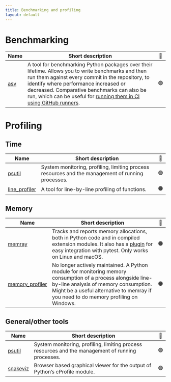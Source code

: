 ```yaml
---
title: Benchmarking and profiling
layout: default
---
```


# Benchmarking

| Name                                         | Short description                                                                                                                                                                                                                                                                                                                                                                         | 🚦  |
| -------------------------------------------- | ----------------------------------------------------------------------------------------------------------------------------------------------------------------------------------------------------------------------------------------------------------------------------------------------------------------------------------------------------------------------------------------- | :-: |
| [asv](https://asv.readthedocs.io/en/stable/) | A tool for benchmarking Python packages over their lifetime. Allows you to write benchmarks and then run them against every commit in the repository, to identify where performance increased or decreased. Comparative benchmarks can also be run, which can be useful for [running them in CI using GitHub runners](https://labs.quansight.org/blog/2021/08/github-actions-benchmarks). | 🟢  |

# Profiling

## Time

| Name                                                     | Short description                                                                                 | 🚦  |
| -------------------------------------------------------- | ------------------------------------------------------------------------------------------------- | :-: |
| [psutil](https://psutil.readthedocs.io/en/latest/)       | System monitoring, profiling, limiting process resources and the management of running processes. | 🟢  |
| [line_profiler](https://pypi.org/project/line-profiler/) | A tool for line-by-line profiling of functions.                                                   | 🟠  |

## Memory

| Name                                                         | Short description                                                                                                                                                                                                                           | 🚦  |
| ------------------------------------------------------------ | ------------------------------------------------------------------------------------------------------------------------------------------------------------------------------------------------------------------------------------------- | :-: |
| [memray](https://bloomberg.github.io/memray/)                | Tracks and reports memory allocations, both in Python code and in compiled extension modules. It also has a [plugin](https://pytest-memray.readthedocs.io/en/latest/) for easy integration with pytest. Only works on Linux and macOS.      | 🟠  |
| [memory_profiler](https://pypi.org/project/memory-profiler/) | No longer actively maintained. A Python module for monitoring memory consumption of a process alongside line-by-line analysis of memory consumption. Might be a useful alternative to memray if you need to do memory profiling on Windows. | 🟠  |

## General/other tools

| Name                                               | Short description                                                                                 | 🚦  |
| -------------------------------------------------- | ------------------------------------------------------------------------------------------------- | :-: |
| [psutil](https://psutil.readthedocs.io/en/latest/) | System monitoring, profiling, limiting process resources and the management of running processes. | 🟢  |
| [snakeviz](https://jiffyclub.github.io/snakeviz/)  | Browser based graphical viewer for the output of Python’s cProfile module.                        | 🟢  |
